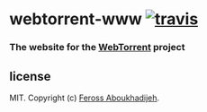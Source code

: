 # webtorrent-www [![travis][travis-image]][travis-url]

[travis-image]: https://img.shields.io/travis/feross/webtorrent-www/master.svg
[travis-url]: https://travis-ci.org/feross/webtorrent-www

### The website for the [WebTorrent](https://webtorrent.io) project

## license

MIT. Copyright (c) [Feross Aboukhadijeh](http://feross.org).
